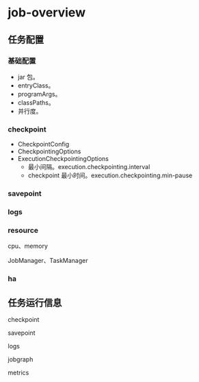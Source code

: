 # job-overview

## 任务配置

### 基础配置

* jar 包。
* entryClass。
* programArgs。
* classPaths。
* 并行度。

### checkpoint

* CheckpointConfig
* CheckpointingOptions
* ExecutionCheckpointingOptions
  * 最小间隔。execution.checkpointing.interval
  * checkpoint 最小时间。execution.checkpointing.min-pause

### savepoint



### logs



### resource

cpu、memory

JobManager、TaskManager

### ha



## 任务运行信息

checkpoint

savepoint

logs

jobgraph

metrics



